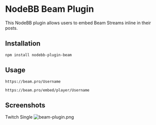 # NodeBB Beam Plugin

This NodeBB plugin allows users to embed Beam Streams inline in their posts.

## Installation

    npm install nodebb-plugin-beam

## Usage

    https://beam.pro/Username

    https://beam.pro/embed/player/Username

## Screenshots
Twitch Single
![beam-plugin.png](http://i.imgur.com/OOvOsU2.png)
